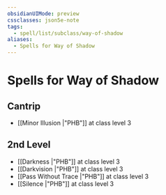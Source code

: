 ```yaml
---
obsidianUIMode: preview
cssclasses: json5e-note
tags:
  - spell/list/subclass/way-of-shadow
aliases:
  - Spells for Way of Shadow
---
```

# Spells for Way of Shadow

## Cantrip

- [[Minor Illusion \|"PHB"]] at class level 3

## 2nd Level

- [[Darkness \|"PHB"]] at class level 3
- [[Darkvision \|"PHB"]] at class level 3
- [[Pass Without Trace \|"PHB"]] at class level 3
- [[Silence \|"PHB"]] at class level 3
